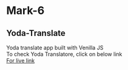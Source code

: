 # Mark-6
## Yoda-Translate
Yoda translate app built with Venilla JS <br>
To check Yoda Translatore, click on below link <br>
[For live link](https://yoda-translate-naveenreddy.netlify.app/)
